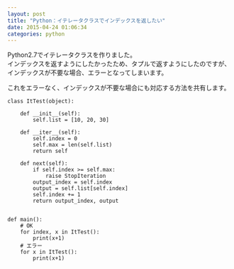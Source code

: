 ```yaml
---
layout: post
title: "Python：イテレータクラスでインデックスを返したい"
date: 2015-04-24 01:06:34
categories: python
---
```

<p>Python2.7でイテレータクラスを作りました。<br>
インデックスを返すようにしたかったため、タプルで返すようにしたのですが、インデックスが不要な場合、エラーとなってしまいます。</p>

<p>これをエラーなく、インデックスが不要な場合にも対応する方法を共有します。</p>

<pre><code>class ItTest(object):

    def __init__(self):
        self.list = [10, 20, 30]

    def __iter__(self):
        self.index = 0
        self.max = len(self.list)
        return self

    def next(self):
        if self.index &gt;= self.max:
            raise StopIteration
        output_index = self.index
        output = self.list[self.index]
        self.index += 1
        return output_index, output


def main():
    # OK
    for index, x in ItTest():
        print(x+1)
    # エラー
    for x in ItTest():
        print(x+1)
</code></pre>
